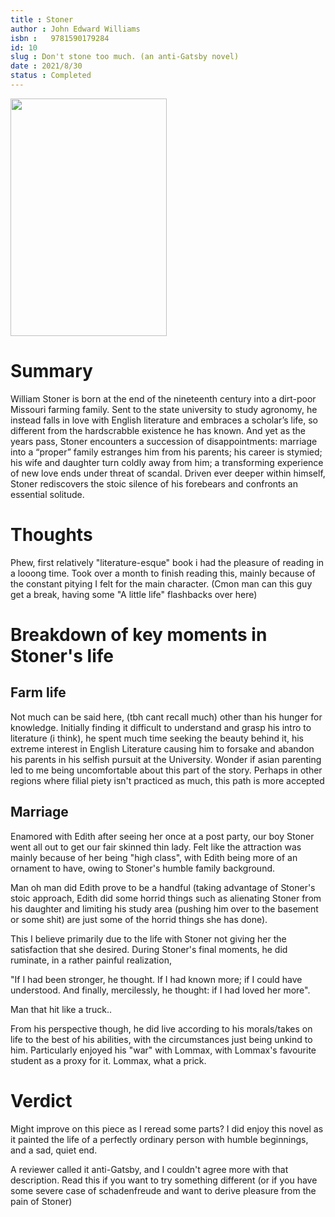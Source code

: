 ```yaml
---
title : Stoner
author : John Edward Williams 
isbn : 	‎ 9781590179284
id: 10
slug : Don't stone too much. (an anti-Gatsby novel)
date : 2021/8/30
status : Completed 
---
```


<img src="https://i.gr-assets.com/images/S/compressed.photo.goodreads.com/books/1320600716l/166997.jpg" height=380px width=250px> 


# Summary

William Stoner is born at the end of the nineteenth century into a dirt-poor Missouri farming family. Sent to the state university to study agronomy, he instead falls in love with English literature and embraces a scholar’s life, so different from the hardscrabble existence he has known. And yet as the years pass, Stoner encounters a succession of disappointments: marriage into a “proper” family estranges him from his parents; his career is stymied; his wife and daughter turn coldly away from him; a transforming experience of new love ends under threat of scandal. Driven ever deeper within himself, Stoner rediscovers the stoic silence of his forebears and confronts an essential solitude.

# Thoughts

Phew, first relatively "literature-esque" book i had the pleasure of reading in a looong time. Took over a month to finish reading this, mainly because of the constant pitying I felt for the main character. (Cmon man can this guy get a break, having some "A little life" flashbacks over here)

# Breakdown of key moments in Stoner's life

## Farm life

Not much can be said here, (tbh cant recall much) other than his hunger for knowledge. Initially finding it difficult to understand and grasp his intro to literature (i think), he spent much time seeking the beauty behind it, his extreme interest in English Literature causing him to forsake and abandon his parents in his selfish pursuit at the University. Wonder if asian parenting led to me being uncomfortable about this part of the story. 
Perhaps in other regions where filial piety isn't practiced as much, this path is more accepted

## Marriage  

Enamored with Edith after seeing her once at a post party, our boy Stoner went all out to get our fair skinned thin lady. Felt like the attraction was mainly because of her being "high class", with Edith being more of an ornament to have, owing to Stoner's humble family background.

Man oh man did Edith prove to be a handful (taking advantage of Stoner's stoic approach, Edith did some horrid things such as alienating Stoner from his daughter and limiting his study area (pushing him over to the basement or some shit) are just some of the horrid things she has done). 

This I believe primarily due to the life with Stoner not giving her the satisfaction that she desired. During Stoner's final moments, he did ruminate, in a rather painful realization, 

"If I had been stronger, he thought. If I had known more; if I could have understood. And finally, mercilessly, he thought: if I had loved her more". 

Man that hit like a truck..  

From his perspective though, he did live according to his morals/takes on life to the best of his abilities, with the circumstances just being unkind to him. Particularly enjoyed his "war" with Lommax, with Lommax's favourite student as a proxy for it. Lommax, what a prick. 

# Verdict

Might improve on this piece as I reread some parts? I did enjoy this novel as it painted the life of a perfectly ordinary person with humble beginnings, and a sad, quiet end. 

A reviewer called it anti-Gatsby, and I couldn't agree more with that description. Read this if you want to try something different (or if you have some severe case of schadenfreude and want to derive pleasure from the pain of Stoner)